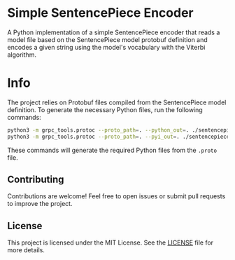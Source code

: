 # Simple SentencePiece Encoder

A Python implementation of a simple SentencePiece encoder that reads a model file based
on the SentencePiece model protobuf definition and encodes a given string using the
model's vocabulary with the Viterbi algorithm.

# Info
The project relies on Protobuf files compiled from the SentencePiece model definition. To generate the necessary Python files, run the following commands:

```bash
python3 -m grpc_tools.protoc --proto_path=. --python_out=. ./sentencepiece_model.proto
python3 -m grpc_tools.protoc --proto_path=. --pyi_out=. ./sentencepiece_model.proto
```

These commands will generate the required Python files from the `.proto` file.

## Contributing

Contributions are welcome! Feel free to open issues or submit pull requests to improve the project.

## License

This project is licensed under the MIT License. See the [LICENSE](LICENSE) file for more details.
